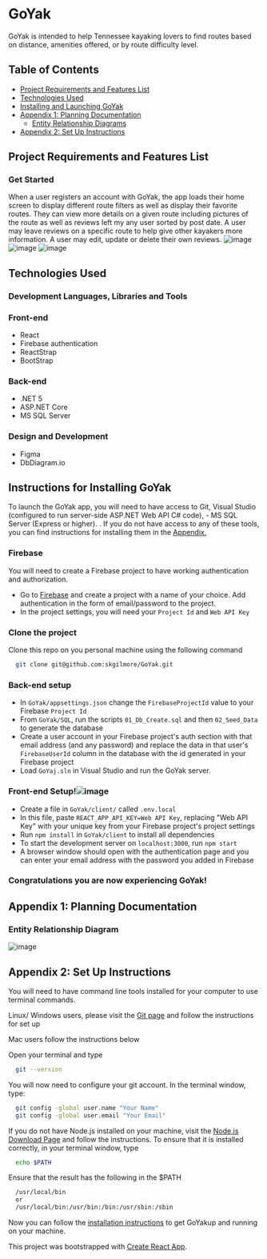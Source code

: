 # GoYak
  GoYak is intended to help Tennessee kayaking lovers to find routes based on distance, amenities offered, or by route difficulty level. 

## Table of Contents
  * [Project Requirements and Features List](#project-requirements-and-features-list)
  * [Technologies Used](#technologies-used)
  * [Installing and Launching GoYak](#instructions-for-installing-GoYak)
  * [Appendix 1: Planning Documentation](#appendix-1-planning-documentation)
    * [Entity Relationship Diagrams](#entity-relationship-diagram)
  * [Appendix 2: Set Up Instructions](#appendix-2-set-up-instructions)

## Project Requirements and Features List
### Get Started
When a user  registers an account with GoYak, the app loads their home screen to display different route filters as well as display their favorite routes. They can view more details on a given route including pictures of the route as well as reviews left my any user sorted by post date. A user may leave reviews on a specific route to help give other kayakers more information. A user may edit, update or delete their own reviews.
![image](https://user-images.githubusercontent.com/74026523/118874855-f8089900-b8b0-11eb-82e9-!f0cc6ef6b93a.png)
![image](https://user-images.githubusercontent.com/74026523/118874900-09ea3c00-b8b1-11eb-847e-4db7430cb34f.png)
![image](https://user-images.githubusercontent.com/74026523/118874946-17072b00-b8b1-11eb-926a-b6728b1fd568.png)




## Technologies Used
  ### Development Languages, Libraries and Tools
### Front-end

-   React
-   Firebase authentication
-   ReactStrap
-   BootStrap

### Back-end

-   .NET 5
-   ASP.NET Core
-   MS SQL Server

### Design and Development

-   Figma
-   DbDiagram.io


## Instructions for Installing GoYak
  To launch the GoYak app, you will need to have access to Git, Visual Studio (configured to run server-side ASP.NET Web API C# code), -   MS SQL Server (Express or higher).
. If you do not have access to any of these tools, you can find instructions for installing them in the [Appendix.](#appendix-2-set-up-instructions)

### Firebase

You will need to create a Firebase project to have working authentication and authorization.

-   Go to [Firebase](https://firebase.google.com/) and create a project with a name of your choice. Add authentication in the form of email/password to the project.
-   In the project settings, you will need your `Project Id` and `Web API Key`

### Clone the project

  Clone this repo on you personal machine using the following command
  ```sh
    git clone git@github.com:skgilmore/GoYak.git
  ```

### Back-end setup

-   In `GoYak/appsettings.json` change the `FirebaseProjectId` value to your Firebase `Project Id`
-   From `GoYak/SQL`, run the scripts `01_Db_Create.sql` and then `02_Seed_Data` to generate the database
-   Create a user account in your Firebase project's auth section with that email address (and any password) and replace the data in that user's `FirebaseUserId` column in the database with the id generated in your Firebase project
-   Load `GoYaj.sln` in Visual Studio and run the GoYak server.

### Front-end Setup!![image](https://user-images.githubusercontent.com/74026523/118874557-a829d200-b8b0-11eb-8f6e-6b41d3bc5a86.png)


-   Create a file in `GoYak/client/` called `.env.local`
-   In this file, paste `REACT_APP_API_KEY=Web API Key`, replacing "Web API Key" with your unique key from your Firebase project's project settings
-   Run `npm install` in `GoYak/client` to install all dependencies
-   To start the development server on `localhost:3000`, run `npm start`
-   A browser window should open with the authentication page and you can enter  your email address with the password you added in Firebase

 ### Congratulations you are now experiencing GoYak!

  ## Appendix 1: Planning Documentation

  ### Entity Relationship Diagram
![image](https://user-images.githubusercontent.com/74026523/118875095-4158e880-b8b1-11eb-9404-0a65d41a05e7.png)



  ## Appendix 2: Set Up Instructions

  You will need to have command line tools installed for your computer to use terminal commands.

  Linux/ Windows users, please visit the [Git page](https://git-scm.com/book/en/v2/Getting-Started-Installing-Git) and follow the instructions for set up

  Mac users follow the instructions below

  Open your terminal and type
  ```sh
    git --version
  ```

  You will now need to configure your git account. In the terminal window, type:
  ```sh
    git config -global user.name "Your Name"
    git config -global user.email "Your Email"
  ```

  If you do not have Node.js installed on your machine, visit the [Node.js Download Page](https://nodejs.org/en/download/) and  follow the instructions. To ensure that it is installed correctly, in your terminal window, type
  ```sh
    echo $PATH
  ```
  Ensure that the result has the following in the $PATH
  ```sh
    /usr/local/bin
    or
    /usr/local/bin:/usr/bin:/bin:/usr/sbin:/sbin
  ```

  Now you can follow the [installation instructions](#instructions-for-installing-GoYak) to get GoYakup and running on your machine.

  This project was bootstrapped with [Create React App](https://github.com/facebook/create-react-app).

